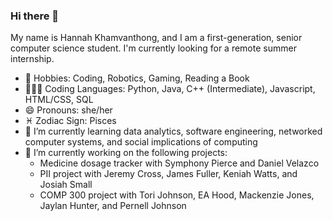 ### Hi there 👋

<!--
**hkhamvan263/hkhamvan263** is a ✨ _special_ ✨ repository because its `README.md` (this file) appears on your GitHub profile.

Here are some ideas to get you started:

- 👯 I’m looking to collaborate on ...
- 🤔 I’m looking for help with ...
- 💬 Ask me about ...
- 📫 How to reach me: ...
- ⚡ Fun fact: ...
-->

My name is Hannah Khamvanthong, and I am a first-generation, senior computer science student. I'm currently looking for a remote summer internship.

- 🤖 Hobbies: Coding, Robotics, Gaming, Reading a Book
- 👩🏻‍💻 Coding Languages: Python, Java, C++ (Intermediate), Javascript, HTML/CSS, SQL
- 😄 Pronouns: she/her
- ♓ Zodiac Sign: Pisces
- 🌱 I’m currently learning data analytics, software engineering, networked computer systems, and social implications of computing
- 🔭 I’m currently working on the following projects:
    - Medicine dosage tracker with Symphony Pierce and Daniel Velazco
    - PII project with Jeremy Cross, James Fuller, Keniah Watts, and Josiah Small
    - COMP 300 project with Tori Johnson, EA Hood, Mackenzie Jones, Jaylan Hunter, and Pernell Johnson
